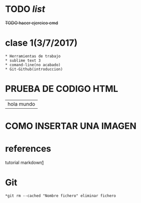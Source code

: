 # TODO _list_
~~TODO hacer ejercico cmd~~

# clase 1(3/7/2017)
    * Herramientas de trabajo
    * sublime text 3
    * comand-line(no acabado)
    * Git-Github(introduccion)

# PRUEBA DE CODIGO HTML
<table>
    <tr>
        <td> hola mundo </td>
    </tr>
</table>

# COMO INSERTAR UNA IMAGEN


# references
tutorial markdown[1]




[1]:https://blog.ghost.org/markdown/
# Git  
    *git rm --cached "Nombre fichero" eliminar fichero
